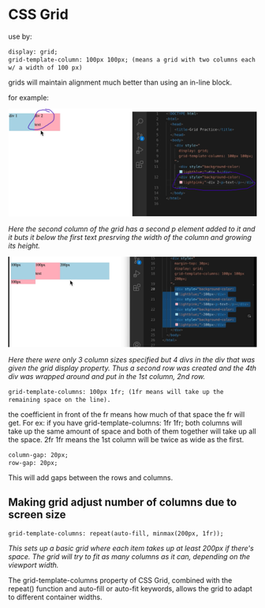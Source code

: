 # CSS Grid

use by:

    display: grid;
    grid-template-column: 100px 100px; (means a grid with two columns each w/ a width of 100 px)

grids will maintain alignment much better than using an in-line block.

for example: 

![grid](resources/gridAlignment.png)

*Here the second column of the grid has a second p element added to it and it buts it below the first text presrving the width of the column and growing its height.*

![gridRows](resources/moreColumnsMakesRowsGrids.png)

*Here there were only 3 column sizes specified but 4 divs in the div that was given the grid display property. Thus a second row was created and the 4th div was wrapped around and put in the 1st column, 2nd row.*

    grid-template-columns: 100px 1fr; (1fr means will take up the remaining space on the line).

the coefficient in front of the fr means how much of that space the fr will get.
For ex: if you have grid-template-columns: 1fr 1fr; both columns will take up the same amount of space and both of them together will take up all the space. 2fr 1fr means the 1st column will be twice as wide as the first. 

    column-gap: 20px;
    row-gap: 20px;

This will add gaps between the rows and columns.

## Making grid adjust number of columns due to screen size
    grid-template-columns: repeat(auto-fill, minmax(200px, 1fr));

*This sets up a basic grid where each item takes up at least 200px if there's space. The grid will try to fit as many columns as it can, depending on the viewport width.*

The grid-template-columns property of CSS Grid, combined with the repeat() function and auto-fill or auto-fit keywords, allows the grid to adapt to different container widths.
